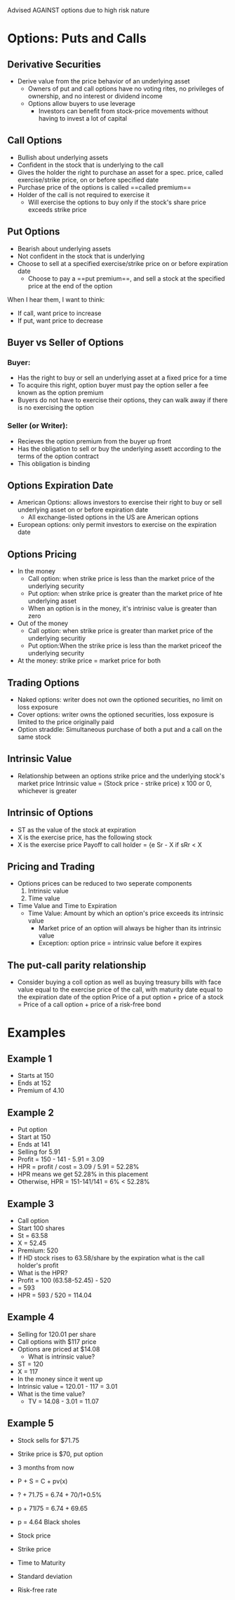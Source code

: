 Advised AGAINST options due to high risk nature
# Options: Puts and Calls
## Derivative Securities
- Derive value from the price behavior of an underlying asset
	- Owners of put and call options have no voting rites, no privileges of ownership, and no interest or dividend income
	- Options allow buyers to use leverage
		- Investors can benefit from stock-price movements without having to invest a lot of capital
## Call Options
- Bullish about underlying assets
- Confident in the stock that is underlying to the call
- Gives the holder the right to purchase an asset for a spec. price, called exercise/strike price, on or before specified date
- Purchase price of the options is called ==called premium==
- Holder of the call is not required to exercise it
	- Will exercise the options to buy only if the stock's share price exceeds strike price
## Put Options
- Bearish about underlying assets
- Not confident in the stock that is underlying
- Choose to sell at a specified exercise/strike price on or before expiration date
	- Choose to pay a ==put premium==, and sell a stock at the specified price at the end of the option

When I hear them, I want to think:
- If call, want price to increase
- If put, want price to decrease
## Buyer vs Seller of Options
### Buyer:
- Has the right to buy or sell an underlying asset at a fixed price for a time
- To acquire this right, option buyer must pay the option seller a fee known as the option premium
- Buyers do not have to exercise their options, they can walk away if there is no exercising the option
### Seller (or Writer):
- Recieves the option premium from the buyer up front
- Has the obligation to sell or buy the underlying assett according to the terms of the option contract
- This obligation is binding
## Options Expiration Date
- American Options: allows investors to exercise their right to buy or sell underlying asset on or before expiration date
	- All exchange-listed options in the US are American options
- European options: only permit investors to exercise on the expiration date
## Options Pricing
- In the money
	- Call option: when strike price is less than the market price of the underlying security
	- Put option: when strike price is greater than the market price of hte underlying asset
	- When an option is in the money, it's intrinisc value is greater than zero
- Out of the money
	- Call option: when strike price is greater than market price of the underlying securitiy
	- Put option:When the strike price is less than the market priceof the underlying security
- At the money: strike price = market price for both
## Trading Options
- Naked options: writer does not own the optioned securities, no limit on loss exposure
- Cover options: writer owns the optioned securities, loss exposure is limited to the price originally paid
- Option straddle: Simultaneous purchase of both a put and a call on the same stock
## Intrinsic Value
- Relationship between an options strike price and the underlying stock's market price
Intrinsic value = (Stock price - strike price) x 100 or 0, whichever is greater
## Intrinsic of Options
- ST as the value of the stock at expiration
- X is the exercise price, has the following stock
- X is the exercise price 
Payoff to call holder = {e Sr - X if sRr < X
## Pricing and Trading
- Options prices can be reduced to two seperate components
	1. Intrinsic value
	2. Time value
- Time Value and Time to Expiration
	- Time Value: Amount by which an option's price exceeds its intrinsic value
		- Market price of an option will always be higher than its intrinsic value
		- Exception: option price = intrinsic value before it expires
## The put-call parity relationship
- Consider buying a coll option as well as buying treasury bills with face value equal to the exercise price of the call, with maturity date equal to the expiration date of the option
Price of a put option + price of a stock = Price of a call option + price of a risk-free bond
# Examples
## Example 1
- Starts at 150
- Ends at 152
- Premium of 4.10
## Example 2
- Put option
- Start at 150
- Ends at 141
- Selling for 5.91
- Profit = 150 - 141 - 5.91 = 3.09
- HPR = profit / cost = 3.09 / 5.91 = 52.28%
- HPR means we get 52.28% in this placement
- Otherwise, HPR = 151-141/141 = 6% < 52.28%
## Example 3
- Call option
- Start 100 shares
- St = 63.58
- X = 52.45
- Premium: 520
- If HD stock rises to 63.58/share by the expiration what is the call holder's profit
- What is the HPR?
- Profit = 100 (63.58-52.45) - 520
- = 593
- HPR = 593 / 520 = 114.04
## Example 4
- Selling for 120.01 per share
- Call options with $117 price
- Options are priced at $14.08
	- What is intrinsic value?
- ST = 120
- X = 117
- In the money since it went up
- Intrinsic value = 120.01 - 117 = 3.01
- What is the time value?
	- TV = 14.08 - 3.01 = 11.07
## Example 5
- Stock sells for $71.75
- Strike price is $70, put option
- 3 months from now

- P + S = C + pv(x)
- ? + 71.75 = 6.74 + 70/1+0.5%
- p + 71l75 = 6.74 + 69.65
- p = 4.64
Black sholes
- Stock price
- Strike price
- Time to Maturity
- Standard deviation 
- Risk-free rate
